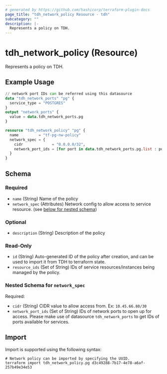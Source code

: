 ```yaml
---
# generated by https://github.com/hashicorp/terraform-plugin-docs
page_title: "tdh_network_policy Resource - tdh"
subcategory: ""
description: |-
  Represents a policy on TDH.
---
```


# tdh_network_policy (Resource)

Represents a policy on TDH.

## Example Usage

```terraform
// network port IDs can be referred using this datasource
data "tdh_network_ports" "pg" {
  service_type = "POSTGRES"
}
output "network_ports" {
  value = data.tdh_network_ports.pg
}

resource "tdh_network_policy" "pg" {
  name         = "tf-pg-nw-policy"
  network_spec = {
    cidr             = "0.0.0.0/32",
    network_port_ids = [for port in data.tdh_network_ports.pg.list : port.id]
  }
}
```

<!-- schema generated by tfplugindocs -->
## Schema

### Required

- `name` (String) Name of the policy
- `network_spec` (Attributes) Network config to allow access to service resource. (see [below for nested schema](#nestedatt--network_spec))

### Optional

- `description` (String) Description of the policy

### Read-Only

- `id` (String) Auto-generated ID of the policy after creation, and can be used to import it from TDH to terraform state.
- `resource_ids` (Set of String) IDs of service resources/instances being managed by the policy.

<a id="nestedatt--network_spec"></a>
### Nested Schema for `network_spec`

Required:

- `cidr` (String) CIDR value to allow access from. Ex: `10.45.66.80/30`
- `network_port_ids` (Set of String) IDs of network ports to open up for access. Please make use of datasource `tdh_network_ports` to get IDs of ports available for services.

## Import

Import is supported using the following syntax:

```shell
# Network policy can be imported by specifying the UUID.
terraform import tdh_network_policy.pg d3c49288-7b17-4e78-a6af-257b49e34e53
```
